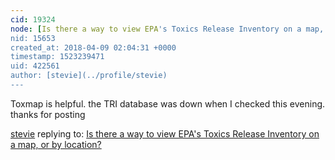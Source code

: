 ```yaml
---
cid: 19324
node: [Is there a way to view EPA's Toxics Release Inventory on a map, or by location?](../notes/warren/02-01-2018/is-there-a-way-to-view-epa-s-toxics-release-inventory-on-a-map-or-by-location)
nid: 15653
created_at: 2018-04-09 02:04:31 +0000
timestamp: 1523239471
uid: 422561
author: [stevie](../profile/stevie)
---
```


Toxmap is helpful. the TRI database was down when I checked this evening. thanks for posting 

[stevie](../profile/stevie) replying to: [Is there a way to view EPA's Toxics Release Inventory on a map, or by location?](../notes/warren/02-01-2018/is-there-a-way-to-view-epa-s-toxics-release-inventory-on-a-map-or-by-location)

